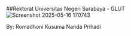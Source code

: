 ##Rektorat Universitas Negeri Surabaya - GLUT
![Screenshot 2025-05-16 170743](https://github.com/user-attachments/assets/5457f884-85c8-412c-89af-a5846c9e07c2)

By: Romadhoni Kusuma Nanda Prihadi
